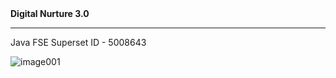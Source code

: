 <b>
Digital Nurture 3.0
</b>
<hr>

Java FSE
Superset ID - 5008643

![image001](https://github.com/user-attachments/assets/06aecd71-9d21-4e5b-94bd-efbe665f1974)
